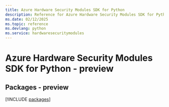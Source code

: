 ```yaml
---
title: Azure Hardware Security Modules SDK for Python
description: Reference for Azure Hardware Security Modules SDK for Python
ms.date: 02/12/2025
ms.topic: reference
ms.devlang: python
ms.service: hardwaresecuritymodules
---
```

# Azure Hardware Security Modules SDK for Python - preview
## Packages - preview
[!INCLUDE [packages](hardware-security-modules-index.md)]